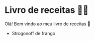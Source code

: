 # Livro de receitas​ :man_cook:

Olá! Bem vindo ao meu livro de receitas :wave:

- Strogonoff de frango



